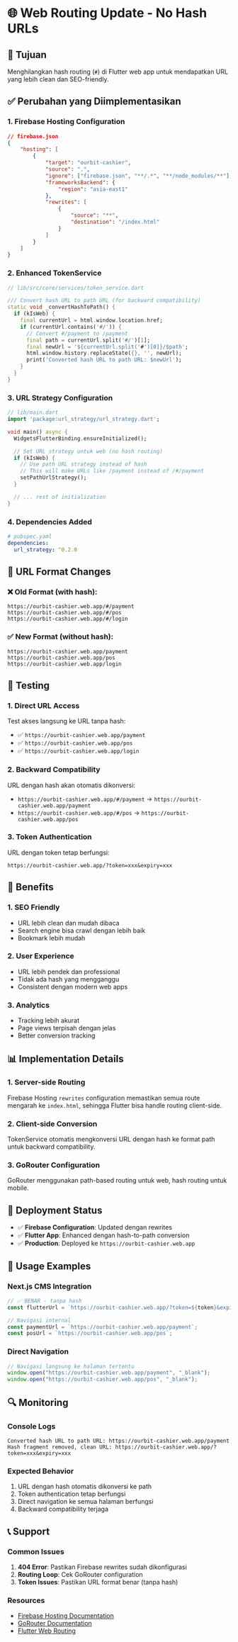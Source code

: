 # 🌐 Web Routing Update - No Hash URLs

## 🎯 Tujuan

Menghilangkan hash routing (`#`) di Flutter web app untuk mendapatkan URL yang lebih clean dan SEO-friendly.

## ✅ Perubahan yang Diimplementasikan

### 1. **Firebase Hosting Configuration**

```json
// firebase.json
{
	"hosting": [
		{
			"target": "ourbit-cashier",
			"source": ".",
			"ignore": ["firebase.json", "**/.*", "**/node_modules/**"],
			"frameworksBackend": {
				"region": "asia-east1"
			},
			"rewrites": [
				{
					"source": "**",
					"destination": "/index.html"
				}
			]
		}
	]
}
```

### 2. **Enhanced TokenService**

```dart
// lib/src/core/services/token_service.dart

/// Convert hash URL to path URL (for backward compatibility)
static void _convertHashToPath() {
  if (kIsWeb) {
    final currentUrl = html.window.location.href;
    if (currentUrl.contains('#/')) {
      // Convert #/payment to /payment
      final path = currentUrl.split('#/')[1];
      final newUrl = '${currentUrl.split('#')[0]}/$path';
      html.window.history.replaceState({}, '', newUrl);
      print('Converted hash URL to path URL: $newUrl');
    }
  }
}
```

### 3. **URL Strategy Configuration**

```dart
// lib/main.dart
import 'package:url_strategy/url_strategy.dart';

void main() async {
  WidgetsFlutterBinding.ensureInitialized();

  // Set URL strategy untuk web (no hash routing)
  if (kIsWeb) {
    // Use path URL strategy instead of hash
    // This will make URLs like /payment instead of /#/payment
    setPathUrlStrategy();
  }

  // ... rest of initialization
}
```

### 4. **Dependencies Added**

```yaml
# pubspec.yaml
dependencies:
  url_strategy: ^0.2.0
```

## 🔄 URL Format Changes

### ❌ **Old Format (with hash):**

```
https://ourbit-cashier.web.app/#/payment
https://ourbit-cashier.web.app/#/pos
https://ourbit-cashier.web.app/#/login
```

### ✅ **New Format (without hash):**

```
https://ourbit-cashier.web.app/payment
https://ourbit-cashier.web.app/pos
https://ourbit-cashier.web.app/login
```

## 🧪 Testing

### 1. **Direct URL Access**

Test akses langsung ke URL tanpa hash:

- ✅ `https://ourbit-cashier.web.app/payment`
- ✅ `https://ourbit-cashier.web.app/pos`
- ✅ `https://ourbit-cashier.web.app/login`

### 2. **Backward Compatibility**

URL dengan hash akan otomatis dikonversi:

- `https://ourbit-cashier.web.app/#/payment` → `https://ourbit-cashier.web.app/payment`
- `https://ourbit-cashier.web.app/#/pos` → `https://ourbit-cashier.web.app/pos`

### 3. **Token Authentication**

URL dengan token tetap berfungsi:

```
https://ourbit-cashier.web.app/?token=xxx&expiry=xxx
```

## 🔧 Benefits

### 1. **SEO Friendly**

- URL lebih clean dan mudah dibaca
- Search engine bisa crawl dengan lebih baik
- Bookmark lebih mudah

### 2. **User Experience**

- URL lebih pendek dan professional
- Tidak ada hash yang mengganggu
- Consistent dengan modern web apps

### 3. **Analytics**

- Tracking lebih akurat
- Page views terpisah dengan jelas
- Better conversion tracking

## 📊 Implementation Details

### 1. **Server-side Routing**

Firebase Hosting `rewrites` configuration memastikan semua route mengarah ke `index.html`, sehingga Flutter bisa handle routing client-side.

### 2. **Client-side Conversion**

TokenService otomatis mengkonversi URL dengan hash ke format path untuk backward compatibility.

### 3. **GoRouter Configuration**

GoRouter menggunakan path-based routing untuk web, hash routing untuk mobile.

## 🚀 Deployment Status

- ✅ **Firebase Configuration**: Updated dengan rewrites
- ✅ **Flutter App**: Enhanced dengan hash-to-path conversion
- ✅ **Production**: Deployed ke `https://ourbit-cashier.web.app`

## 📝 Usage Examples

### Next.js CMS Integration

```javascript
// ✅ BENAR - tanpa hash
const flutterUrl = `https://ourbit-cashier.web.app/?token=${token}&expiry=${expiry}`;

// Navigasi internal
const paymentUrl = `https://ourbit-cashier.web.app/payment`;
const posUrl = `https://ourbit-cashier.web.app/pos`;
```

### Direct Navigation

```javascript
// Navigasi langsung ke halaman tertentu
window.open("https://ourbit-cashier.web.app/payment", "_blank");
window.open("https://ourbit-cashier.web.app/pos", "_blank");
```

## 🔍 Monitoring

### Console Logs

```
Converted hash URL to path URL: https://ourbit-cashier.web.app/payment
Hash fragment removed, clean URL: https://ourbit-cashier.web.app/?token=xxx&expiry=xxx
```

### Expected Behavior

1. URL dengan hash otomatis dikonversi ke path
2. Token authentication tetap berfungsi
3. Direct navigation ke semua halaman berfungsi
4. Backward compatibility terjaga

## 📞 Support

### Common Issues

1. **404 Error**: Pastikan Firebase rewrites sudah dikonfigurasi
2. **Routing Loop**: Cek GoRouter configuration
3. **Token Issues**: Pastikan URL format benar (tanpa hash)

### Resources

- [Firebase Hosting Documentation](https://firebase.google.com/docs/hosting)
- [GoRouter Documentation](https://pub.dev/packages/go_router)
- [Flutter Web Routing](https://docs.flutter.dev/development/ui/navigation/url-strategies)
